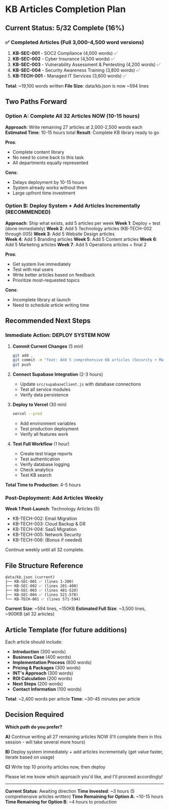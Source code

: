 # KB Articles Completion Plan

## Current Status: 5/32 Complete (16%)

### ✅ Completed Articles (Full 3,000-4,500 word versions)
1. **KB-SEC-001** - SOC2 Compliance (4,000 words) ✅
2. **KB-SEC-002** - Cyber Insurance (4,500 words) ✅  
3. **KB-SEC-003** - Vulnerability Assessment & Pentesting (4,200 words) ✅
4. **KB-SEC-004** - Security Awareness Training (3,800 words) ✅
5. **KB-TECH-001** - Managed IT Services (3,600 words) ✅

**Total**: ~19,100 words written
**File Size**: data/kb.json is now ~594 lines

## Two Paths Forward

### Option A: Complete All 32 Articles NOW (10-15 hours)
**Approach**: Write remaining 27 articles at 2,000-2,500 words each
**Estimated Time**: 10-15 hours total
**Result**: Complete KB library ready to go

**Pros**:
- Complete content library
- No need to come back to this task
- All departments equally represented

**Cons**:
- Delays deployment by 10-15 hours
- System already works without them
- Large upfront time investment

### Option B: Deploy System + Add Articles Incrementally (RECOMMENDED)
**Approach**: Ship what exists, add 5 articles per week
**Week 1**: Deploy + test (done immediately)
**Week 2**: Add 5 Technology articles (KB-TECH-002 through 005)
**Week 3**: Add 5 Website Design articles  
**Week 4**: Add 5 Branding articles
**Week 5**: Add 5 Content articles
**Week 6**: Add 5 Marketing articles
**Week 7**: Add 5 Operations articles + final 2

**Pros**:
- Get system live immediately
- Test with real users
- Write better articles based on feedback
- Prioritize most-requested topics

**Cons**:
- Incomplete library at launch
- Need to schedule article writing time

## Recommended Next Steps

### Immediate Action: DEPLOY SYSTEM NOW

1. **Commit Current Changes** (5 min)
   ```bash
   git add .
   git commit -m "feat: Add 5 comprehensive KB articles (Security + Managed IT)"
   git push
   ```

2. **Connect Supabase Integration** (2-3 hours)
   - Update `src/supabaseClient.js` with database connections
   - Test all service modules
   - Verify data persistence

3. **Deploy to Vercel** (30 min)
   ```bash
   vercel --prod
   ```
   - Add environment variables
   - Test production deployment
   - Verify all features work

4. **Test Full Workflow** (1 hour)
   - Create test triage reports
   - Test authentication
   - Verify database logging
   - Check analytics
   - Test KB search

**Total Time to Production**: 4-5 hours

### Post-Deployment: Add Articles Weekly

**Week 1 Post-Launch**: Technology Articles (5)
- KB-TECH-002: Email Migration  
- KB-TECH-003: Cloud Backup & DR
- KB-TECH-004: SaaS Migration
- KB-TECH-005: Network Security
- KB-TECH-006: (Bonus if needed)

Continue weekly until all 32 complete.

## File Structure Reference

```
data/kb.json (current)
├── KB-SEC-001 ✅ (lines 1-200)
├── KB-SEC-002 ✅ (lines 201-400)
├── KB-SEC-003 ✅ (lines 401-520)
├── KB-SEC-004 ✅ (lines 521-570)
└── KB-TECH-001 ✅ (lines 571-594)
```

**Current Size**: ~594 lines, ~150KB
**Estimated Full Size**: ~3,500 lines, ~900KB (all 32 articles)

## Article Template (for future additions)

Each article should include:
- **Introduction** (300 words)
- **Business Case** (400 words)
- **Implementation Process** (600 words)
- **Pricing & Packages** (300 words)
- **INT's Approach** (300 words)
- **ROI Calculation** (200 words)
- **Next Steps** (200 words)
- **Contact Information** (100 words)

**Total**: ~2,400 words per article
**Time**: ~30-45 minutes per article

## Decision Required

**Which path do you prefer?**

**A)** Continue writing all 27 remaining articles NOW (I'll complete them in this session - will take several more hours)

**B)** Deploy system immediately + add articles incrementally (get value faster, iterate based on usage)

**C)** Write top 10 priority articles now, then deploy

Please let me know which approach you'd like, and I'll proceed accordingly!

---

**Current Status**: Awaiting direction
**Time Invested**: ~3 hours (5 comprehensive articles written)
**Time Remaining for Option A**: ~10-15 hours
**Time Remaining for Option B**: ~4 hours to production

